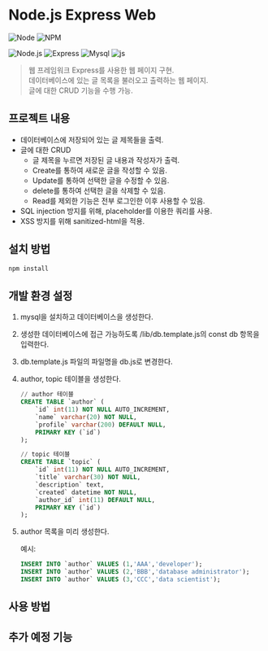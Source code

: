 # Node.js Express Web

![Node](https://img.shields.io/badge/node-v14.17.1-blue)
![NPM](https://img.shields.io/badge/npm-v7.19.0-blue)

![Node.js](https://img.shields.io/badge/Node.js-339933.svg?&style=for-the-badge&logo=Node.js&logoColor=white)
![Express](https://img.shields.io/badge/Express-000000.svg?&style=for-the-badge&logo=Express&logoColor=white)
![Mysql](https://img.shields.io/badge/MySQL-4479A1.svg?&style=for-the-badge&logo=MySQL&logoColor=white)
![js](https://img.shields.io/badge/JavaScript-F7DF1E.svg?&style=for-the-badge&logo=JavaScript&logoColor=white)

>웹 프레임워크 Express를 사용한 웹 페이지 구현.  
데이터베이스에 있는 글 목록을 불러오고 출력하는 웹 페이지.  
글에 대한 CRUD 기능을 수행 가능.  

## 프로젝트 내용

* 데이터베이스에 저장되어 있는 글 제목들을 출력.
* 글에 대한 CRUD
    * 글 제목을 누르면 저장된 글 내용과 작성자가 출력.
    * Create를 통하여 새로운 글을 작성할 수 있음.
    * Update를 통하여 선택한 글을 수정할 수 있음.
    * delete를 통하여 선택한 글을 삭제할 수 있음.
    * Read를 제외한 기능은 전부 로그인한 이후 사용할 수 있음.
* SQL injection 방지를 위해, placeholder를 이용한 쿼리를 사용.
* XSS 방지를 위해 sanitized-html을 적용. 

## 설치 방법

```sh
npm install
```

## 개발 환경 설정
1. mysql을 설치하고 데이터베이스을 생성한다.  
2. 생성한 데이터베이스에 접근 가능하도록 /lib/db.template.js의 const db 항목을 입력한다.
3. db.template.js 파일의 파일명을 db.js로 변경한다.
4. author, topic 테이블을 생성한다.
    ```sql
    // author 테이블
    CREATE TABLE `author` (
        `id` int(11) NOT NULL AUTO_INCREMENT,
        `name` varchar(20) NOT NULL,
        `profile` varchar(200) DEFAULT NULL,
        PRIMARY KEY (`id`)
    );

    // topic 테이블
    CREATE TABLE `topic` (
        `id` int(11) NOT NULL AUTO_INCREMENT,
        `title` varchar(30) NOT NULL,
        `description` text,
        `created` datetime NOT NULL,
        `author_id` int(11) DEFAULT NULL,
        PRIMARY KEY (`id`)
    );
    ```
5. author 목록을 미리 생성한다.
    
    예시:
    ```sql
    INSERT INTO `author` VALUES (1,'AAA','developer');
    INSERT INTO `author` VALUES (2,'BBB','database administrator');
    INSERT INTO `author` VALUES (3,'CCC','data scientist');
    ```

## 사용 방법
## 추가 예정 기능